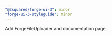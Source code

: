 ```yaml
---
"@3squared/forge-ui-3": minor
"forge-ui-3-styleguide": minor
---
```


Add ForgeFileUploader and documentation page.
